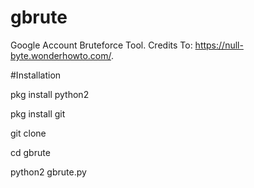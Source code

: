 # gbrute
Google Account Bruteforce Tool. Credits To: https://null-byte.wonderhowto.com/.

#Installation

pkg install python2

pkg install git

git clone

cd gbrute

python2 gbrute.py


